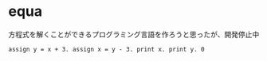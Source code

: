 # equa
方程式を解くことができるプログラミング言語を作ろうと思ったが、開発停止中

```
assign y = x + 3. assign x = y - 3. print x. print y. 0
```

